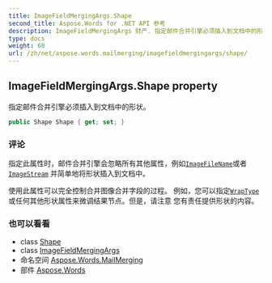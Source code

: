 ```yaml
---
title: ImageFieldMergingArgs.Shape
second_title: Aspose.Words for .NET API 参考
description: ImageFieldMergingArgs 财产. 指定邮件合并引擎必须插入到文档中的形状
type: docs
weight: 60
url: /zh/net/aspose.words.mailmerging/imagefieldmergingargs/shape/
---
```

## ImageFieldMergingArgs.Shape property

指定邮件合并引擎必须插入到文档中的形状。

```csharp
public Shape Shape { get; set; }
```

### 评论

指定此属性时，邮件合并引擎会忽略所有其他属性，例如[`ImageFileName`](../imagefilename/)或者[`ImageStream`](../imagestream/) 并简单地将形状插入到文档中。

使用此属性可以完全控制合并图像合并字段的过程。 例如，您可以指定[`WrapType`](../../../aspose.words.drawing/shapebase/wraptype/)或任何其他形状属性来微调结果节点。但是，请注意 您有责任提供形状的内容。

### 也可以看看

* class [Shape](../../../aspose.words.drawing/shape/)
* class [ImageFieldMergingArgs](../)
* 命名空间 [Aspose.Words.MailMerging](../../imagefieldmergingargs/)
* 部件 [Aspose.Words](../../../)


